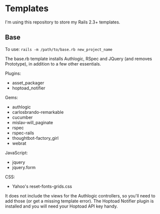 Templates
===========================

I'm using this repository to store my Rails 2.3+ templates. 

Base
--------
To use: `rails -m /path/to/base.rb new_project_name`

The base.rb template installs Authlogic, RSpec and JQuery (and removes Prototype), in addition to a few other essentials. 

Plugins:
* asset_packager
* hoptoad_notifier

Gems:
* authlogic
* carlosbrando-remarkable
* cucumber
* mislav-will_paginate
* rspec
* rspec-rails
* thoughtbot-factory_girl
* webrat

JavaScript:
* jquery
* jquery.form

CSS:
* Yahoo's reset-fonts-grids.css

It does not include the views for the Authlogic controllers, so you'll need to add those (or get a missing template error). The Hoptoad Notifier plugin is installed and you will need your Hoptoad API key handy.
